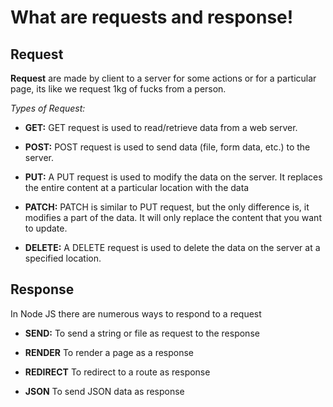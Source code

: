 
# What are requests and response!
## Request

**Request** are made by client to a server for some actions or for a particular page, its like we request 1kg of fucks from a person. 

*Types of Request:*
 - **GET:** GET request is used to read/retrieve data from a web server. 
 
 - **POST:** POST request is used to send data (file, form data, etc.) to the server. 
 
 - **PUT:** A PUT request is used to modify the data on the server. It replaces the entire content at a particular location with the data 
 - **PATCH:** PATCH is similar to PUT request, but the only difference is, it modifies a part of the data. It will only replace the content that you want to update.
  
  - **DELETE:** A  DELETE request is used to delete the data on the server at a specified location.

## Response
In Node JS there are numerous ways to respond to a request

- **SEND:** To send a string or file as request to the response

- **RENDER** To render a page as a response

- **REDIRECT** To redirect to a route as response

- **JSON** To send JSON data as response
